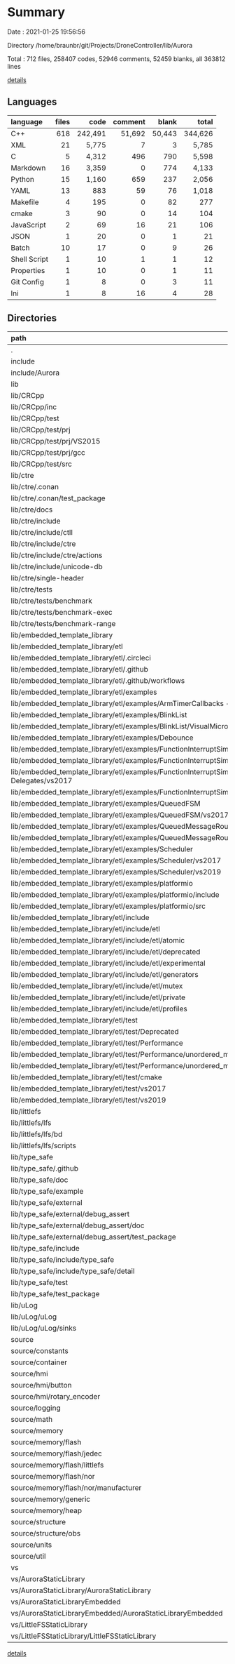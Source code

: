 # Summary

Date : 2021-01-25 19:56:56

Directory /home/braunbr/git/Projects/DroneController/lib/Aurora

Total : 712 files,  258407 codes, 52946 comments, 52459 blanks, all 363812 lines

[details](details.md)

## Languages
| language | files | code | comment | blank | total |
| :--- | ---: | ---: | ---: | ---: | ---: |
| C++ | 618 | 242,491 | 51,692 | 50,443 | 344,626 |
| XML | 21 | 5,775 | 7 | 3 | 5,785 |
| C | 5 | 4,312 | 496 | 790 | 5,598 |
| Markdown | 16 | 3,359 | 0 | 774 | 4,133 |
| Python | 15 | 1,160 | 659 | 237 | 2,056 |
| YAML | 13 | 883 | 59 | 76 | 1,018 |
| Makefile | 4 | 195 | 0 | 82 | 277 |
| cmake | 3 | 90 | 0 | 14 | 104 |
| JavaScript | 2 | 69 | 16 | 21 | 106 |
| JSON | 1 | 20 | 0 | 1 | 21 |
| Batch | 10 | 17 | 0 | 9 | 26 |
| Shell Script | 1 | 10 | 1 | 1 | 12 |
| Properties | 1 | 10 | 0 | 1 | 11 |
| Git Config | 1 | 8 | 0 | 3 | 11 |
| Ini | 1 | 8 | 16 | 4 | 28 |

## Directories
| path | files | code | comment | blank | total |
| :--- | ---: | ---: | ---: | ---: | ---: |
| . | 712 | 258,407 | 52,946 | 52,459 | 363,812 |
| include | 3 | 21 | 31 | 14 | 66 |
| include/Aurora | 3 | 21 | 31 | 14 | 66 |
| lib | 660 | 255,007 | 51,143 | 51,649 | 357,799 |
| lib/CRCpp | 5 | 1,123 | 989 | 235 | 2,347 |
| lib/CRCpp/inc | 1 | 680 | 883 | 143 | 1,706 |
| lib/CRCpp/test | 3 | 337 | 106 | 43 | 486 |
| lib/CRCpp/test/prj | 2 | 200 | 0 | 16 | 216 |
| lib/CRCpp/test/prj/VS2015 | 1 | 161 | 0 | 0 | 161 |
| lib/CRCpp/test/prj/gcc | 1 | 39 | 0 | 16 | 55 |
| lib/CRCpp/test/src | 1 | 137 | 106 | 27 | 270 |
| lib/ctre | 91 | 81,860 | 1,203 | 2,364 | 85,427 |
| lib/ctre/.conan | 3 | 52 | 4 | 21 | 77 |
| lib/ctre/.conan/test_package | 2 | 36 | 2 | 14 | 52 |
| lib/ctre/docs | 1 | 12 | 29 | 14 | 55 |
| lib/ctre/include | 39 | 12,094 | 421 | 1,055 | 13,570 |
| lib/ctre/include/ctll | 6 | 470 | 56 | 118 | 644 |
| lib/ctre/include/ctre | 30 | 2,351 | 350 | 573 | 3,274 |
| lib/ctre/include/ctre/actions | 13 | 351 | 151 | 81 | 583 |
| lib/ctre/include/unicode-db | 1 | 9,261 | 15 | 358 | 9,634 |
| lib/ctre/single-header | 1 | 2,792 | 628 | 647 | 4,067 |
| lib/ctre/tests | 40 | 66,617 | 118 | 539 | 67,274 |
| lib/ctre/tests/benchmark | 6 | 61,966 | 1 | 19 | 61,986 |
| lib/ctre/tests/benchmark-exec | 14 | 324 | 16 | 114 | 454 |
| lib/ctre/tests/benchmark-range | 2 | 190 | 3 | 47 | 240 |
| lib/embedded_template_library | 447 | 150,235 | 44,080 | 44,727 | 239,042 |
| lib/embedded_template_library/etl | 447 | 150,235 | 44,080 | 44,727 | 239,042 |
| lib/embedded_template_library/etl/.circleci | 1 | 32 | 0 | 1 | 33 |
| lib/embedded_template_library/etl/.github | 1 | 52 | 0 | 10 | 62 |
| lib/embedded_template_library/etl/.github/workflows | 1 | 52 | 0 | 10 | 62 |
| lib/embedded_template_library/etl/examples | 26 | 2,087 | 425 | 300 | 2,812 |
| lib/embedded_template_library/etl/examples/ArmTimerCallbacks - C++ | 2 | 130 | 12 | 42 | 184 |
| lib/embedded_template_library/etl/examples/BlinkList | 2 | 121 | 8 | 11 | 140 |
| lib/embedded_template_library/etl/examples/BlinkList/VisualMicro | 1 | 86 | 0 | 0 | 86 |
| lib/embedded_template_library/etl/examples/Debounce | 2 | 152 | 6 | 8 | 166 |
| lib/embedded_template_library/etl/examples/FunctionInterruptSimulation | 3 | 266 | 55 | 34 | 355 |
| lib/embedded_template_library/etl/examples/FunctionInterruptSimulation-Delegates | 3 | 266 | 55 | 34 | 355 |
| lib/embedded_template_library/etl/examples/FunctionInterruptSimulation-Delegates/vs2017 | 1 | 156 | 0 | 0 | 156 |
| lib/embedded_template_library/etl/examples/FunctionInterruptSimulation/vs2017 | 1 | 156 | 0 | 0 | 156 |
| lib/embedded_template_library/etl/examples/QueuedFSM | 3 | 343 | 111 | 53 | 507 |
| lib/embedded_template_library/etl/examples/QueuedFSM/vs2017 | 1 | 160 | 0 | 0 | 160 |
| lib/embedded_template_library/etl/examples/QueuedMessageRouter | 3 | 278 | 49 | 40 | 367 |
| lib/embedded_template_library/etl/examples/QueuedMessageRouter/vs2017 | 1 | 158 | 0 | 0 | 158 |
| lib/embedded_template_library/etl/examples/Scheduler | 4 | 415 | 92 | 42 | 549 |
| lib/embedded_template_library/etl/examples/Scheduler/vs2017 | 1 | 160 | 0 | 0 | 160 |
| lib/embedded_template_library/etl/examples/Scheduler/vs2019 | 1 | 160 | 0 | 0 | 160 |
| lib/embedded_template_library/etl/examples/platformio | 4 | 116 | 37 | 36 | 189 |
| lib/embedded_template_library/etl/examples/platformio/include | 1 | 1 | 0 | 1 | 2 |
| lib/embedded_template_library/etl/examples/platformio/src | 1 | 96 | 21 | 25 | 142 |
| lib/embedded_template_library/etl/include | 247 | 58,822 | 31,416 | 14,488 | 104,726 |
| lib/embedded_template_library/etl/include/etl | 247 | 58,822 | 31,416 | 14,488 | 104,726 |
| lib/embedded_template_library/etl/include/etl/atomic | 4 | 1,042 | 952 | 248 | 2,242 |
| lib/embedded_template_library/etl/include/etl/deprecated | 1 | 311 | 91 | 67 | 469 |
| lib/embedded_template_library/etl/include/etl/experimental | 2 | 325 | 210 | 91 | 626 |
| lib/embedded_template_library/etl/include/etl/generators | 19 | 1,927 | 2,502 | 619 | 5,048 |
| lib/embedded_template_library/etl/include/etl/mutex | 4 | 104 | 123 | 40 | 267 |
| lib/embedded_template_library/etl/include/etl/private | 13 | 1,956 | 1,353 | 488 | 3,797 |
| lib/embedded_template_library/etl/include/etl/profiles | 33 | 492 | 1,010 | 218 | 1,720 |
| lib/embedded_template_library/etl/test | 166 | 89,101 | 12,229 | 29,899 | 131,229 |
| lib/embedded_template_library/etl/test/Deprecated | 2 | 535 | 103 | 145 | 783 |
| lib/embedded_template_library/etl/test/Performance | 5 | 229 | 15 | 37 | 281 |
| lib/embedded_template_library/etl/test/Performance/unordered_map | 5 | 229 | 15 | 37 | 281 |
| lib/embedded_template_library/etl/test/Performance/unordered_map/unordered_map | 5 | 229 | 15 | 37 | 281 |
| lib/embedded_template_library/etl/test/cmake | 1 | 31 | 0 | 8 | 39 |
| lib/embedded_template_library/etl/test/vs2017 | 1 | 1,582 | 0 | 0 | 1,582 |
| lib/embedded_template_library/etl/test/vs2019 | 1 | 1,713 | 0 | 0 | 1,713 |
| lib/littlefs | 22 | 9,010 | 1,588 | 1,725 | 12,323 |
| lib/littlefs/lfs | 22 | 9,010 | 1,588 | 1,725 | 12,323 |
| lib/littlefs/lfs/bd | 6 | 633 | 154 | 155 | 942 |
| lib/littlefs/lfs/scripts | 6 | 1,017 | 612 | 175 | 1,804 |
| lib/type_safe | 82 | 12,224 | 3,006 | 2,444 | 17,674 |
| lib/type_safe/.github | 1 | 2 | 0 | 2 | 4 |
| lib/type_safe/doc | 1 | 8 | 0 | 3 | 11 |
| lib/type_safe/example | 5 | 241 | 134 | 86 | 461 |
| lib/type_safe/external | 9 | 589 | 136 | 170 | 895 |
| lib/type_safe/external/debug_assert | 8 | 572 | 136 | 168 | 876 |
| lib/type_safe/external/debug_assert/doc | 1 | 40 | 0 | 19 | 59 |
| lib/type_safe/external/debug_assert/test_package | 2 | 62 | 7 | 15 | 84 |
| lib/type_safe/include | 33 | 6,946 | 2,560 | 1,296 | 10,802 |
| lib/type_safe/include/type_safe | 33 | 6,946 | 2,560 | 1,296 | 10,802 |
| lib/type_safe/include/type_safe/detail | 10 | 657 | 45 | 151 | 853 |
| lib/type_safe/test | 24 | 4,036 | 144 | 794 | 4,974 |
| lib/type_safe/test_package | 2 | 83 | 32 | 26 | 141 |
| lib/uLog | 12 | 534 | 277 | 148 | 959 |
| lib/uLog/uLog | 10 | 460 | 277 | 145 | 882 |
| lib/uLog/uLog/sinks | 6 | 228 | 146 | 83 | 457 |
| source | 38 | 2,303 | 1,765 | 788 | 4,856 |
| source/constants | 2 | 25 | 21 | 11 | 57 |
| source/container | 1 | 142 | 129 | 32 | 303 |
| source/hmi | 6 | 477 | 383 | 167 | 1,027 |
| source/hmi/button | 3 | 231 | 187 | 79 | 497 |
| source/hmi/rotary_encoder | 3 | 246 | 196 | 88 | 530 |
| source/logging | 3 | 125 | 78 | 54 | 257 |
| source/math | 4 | 136 | 88 | 52 | 276 |
| source/memory | 15 | 1,164 | 883 | 383 | 2,430 |
| source/memory/flash | 8 | 668 | 455 | 231 | 1,354 |
| source/memory/flash/jedec | 1 | 47 | 41 | 24 | 112 |
| source/memory/flash/littlefs | 2 | 92 | 75 | 38 | 205 |
| source/memory/flash/nor | 5 | 529 | 339 | 169 | 1,037 |
| source/memory/flash/nor/manufacturer | 2 | 145 | 98 | 41 | 284 |
| source/memory/generic | 5 | 234 | 295 | 85 | 614 |
| source/memory/heap | 2 | 262 | 133 | 67 | 462 |
| source/structure | 4 | 188 | 146 | 70 | 404 |
| source/structure/obs | 4 | 188 | 146 | 70 | 404 |
| source/units | 1 | 29 | 10 | 8 | 47 |
| source/util | 2 | 17 | 27 | 11 | 55 |
| vs | 9 | 993 | 7 | 3 | 1,003 |
| vs/AuroraStaticLibrary | 3 | 239 | 0 | 0 | 239 |
| vs/AuroraStaticLibrary/AuroraStaticLibrary | 3 | 239 | 0 | 0 | 239 |
| vs/AuroraStaticLibraryEmbedded | 4 | 566 | 7 | 3 | 576 |
| vs/AuroraStaticLibraryEmbedded/AuroraStaticLibraryEmbedded | 4 | 566 | 7 | 3 | 576 |
| vs/LittleFSStaticLibrary | 2 | 188 | 0 | 0 | 188 |
| vs/LittleFSStaticLibrary/LittleFSStaticLibrary | 2 | 188 | 0 | 0 | 188 |

[details](details.md)